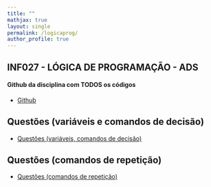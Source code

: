 ```yaml
---
title: ""
mathjax: true 
layout: single
permalink: /logicaprog/
author_profile: true
---
```


<script src="https://cdn.mathjax.org/mathjax/latest/MathJax.js?config=TeX-AMS-MML_HTMLorMML" type="text/javascript"></script>

<link rel="stylesheet" href="{{ '/assets/css/custom.css' | relative_url }}">


## INF027 - LÓGICA DE PROGRAMAÇÃO -  ADS

#### Github da disciplina com TODOS os códigos
 
 - <span class="education-title">[Github](https://github.com/josedihego/programacaoC)</span> 


##  Questões (variáveis e comandos de decisão)

 - <span class="education-title">[Questões (variáveis, comandos de decisão)](/questions_if/)</span>
  
##  Questões (comandos de repetição)

 - <span class="education-title">[Questões (comandos de repetição)](/questions_for/)</span>